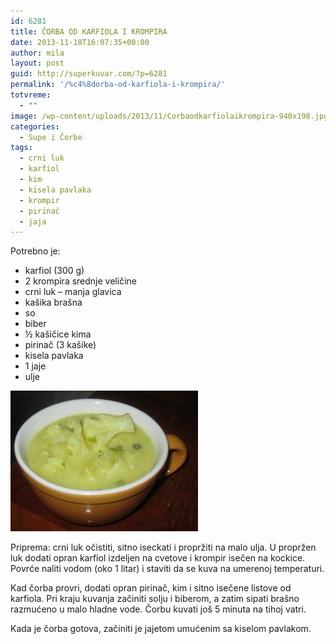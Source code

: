 ```yaml
---
id: 6281
title: ČORBA OD KARFIOLA I KROMPIRA
date: 2013-11-18T16:07:35+00:00
author: mila
layout: post
guid: http://superkuvar.com/?p=6281
permalink: '/%c4%8dorba-od-karfiola-i-krompira/'
totvreme:
  - ""
image: /wp-content/uploads/2013/11/Corbaodkarfiolaikrompira-940x198.jpg
categories:
  - Supe i Čorbe
tags:
  - crni luk
  - karfiol
  - kim
  - kisela pavlaka
  - krompir
  - pirinač
  - jaja
---
```

Potrebno je:

  * karfiol (300 g)
  * 2 krompira srednje veličine
  * crni luk &#8211; manja glavica
  * kašika brašna
  * so
  * biber
  * ½ kašičice kima
  * pirinač (3 kašike)
  * kisela pavlaka
  * 1 jaje
  * ulje

[<img class="alignnone size-medium wp-image-6282" src="/wp-content/uploads/2013/11/Corbaodkarfiolaikrompira-300x225.jpg" alt="Corbaodkarfiolaikrompira" width="300" height="225" />](/wp-content/uploads/2013/11/Corbaodkarfiolaikrompira.jpg)

Priprema: crni luk očistiti, sitno iseckati i propržiti na malo ulja. U propržen luk dodati opran karfiol izdeljen na cvetove i krompir isečen na kockice. Povrće naliti vodom (oko 1 litar) i staviti da se kuva na umerenoj temperaturi.

Kad čorba provri, dodati opran pirinač, kim i sitno isečene listove od karfiola. Pri kraju kuvanja začiniti solju i biberom, a zatim sipati brašno razmućeno u malo hladne vode. Čorbu kuvati još 5 minuta na tihoj vatri.

Kada je čorba gotova, začiniti je jajetom umućenim sa kiselom pavlakom.